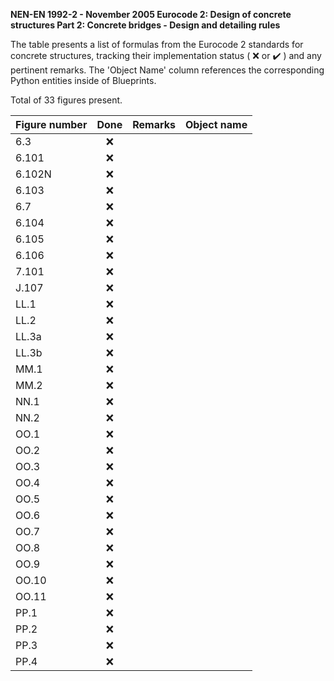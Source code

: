 **NEN-EN 1992-2 - November 2005
Eurocode 2: Design of concrete structures
Part 2: Concrete bridges - Design and detailing rules**

The table presents a list of formulas from the Eurocode 2 standards for concrete structures, tracking their implementation status 
( :x: or :heavy_check_mark: ) and any pertinent remarks. The 'Object Name' column references the corresponding Python entities inside of Blueprints.

Total of 33 figures present.

| Figure number |        Done        | Remarks | Object name                                               |
|:--------------|:------------------:|:--------|:----------------------------------------------------------|
| 6.3           |        :x:         |         |                                                           |
| 6.101         |        :x:         |         |                                                           |
| 6.102N        |        :x:         |         |                                                           |
| 6.103         |        :x:         |         |                                                           |
| 6.7           |        :x:         |         |                                                           |
| 6.104         |        :x:         |         |                                                           |
| 6.105         |        :x:         |         |                                                           |
| 6.106         |        :x:         |         |                                                           |
| 7.101         |        :x:         |         |                                                           |
| J.107         |        :x:         |         |                                                           |
| LL.1          |        :x:         |         |                                                           |
| LL.2          |        :x:         |         |                                                           |
| LL.3a         |        :x:         |         |                                                           |
| LL.3b         |        :x:         |         |                                                           |
| MM.1          |        :x:         |         |                                                           |
| MM.2          |        :x:         |         |                                                           |
| NN.1          |        :x:         |         |                                                           |
| NN.2          |        :x:         |         |                                                           |
| OO.1          |        :x:         |         |                                                           |
| OO.2          |        :x:         |         |                                                           |
| OO.3          |        :x:         |         |                                                           |
| OO.4          |        :x:         |         |                                                           |
| OO.5          |        :x:         |         |                                                           |
| OO.6          |        :x:         |         |                                                           |
| OO.7          |        :x:         |         |                                                           |
| OO.8          |        :x:         |         |                                                           |
| OO.9          |        :x:         |         |                                                           |
| OO.10         |        :x:         |         |                                                           |
| OO.11         |        :x:         |         |                                                           |
| PP.1          |        :x:         |         |                                                           |
| PP.2          |        :x:         |         |                                                           |
| PP.3          |        :x:         |         |                                                           |
| PP.4          |        :x:         |         |                                                           |
